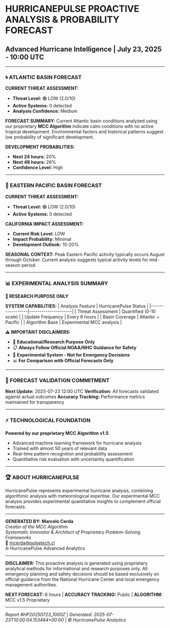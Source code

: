 # HURRICANEPULSE PROACTIVE ANALYSIS & PROBABILITY FORECAST
## Advanced Hurricane Intelligence | July 23, 2025 - 10:00 UTC

---

### 🌀 ATLANTIC BASIN FORECAST

**CURRENT THREAT ASSESSMENT:**
- **Threat Level:** 🟢 LOW (2.0/10)
- **Active Systems:** 0 detected
- **Analysis Confidence:** Medium

**FORECAST SUMMARY:**
Current Atlantic basin conditions analyzed using our proprietary **MCC Algorithm** indicate calm conditions with no active tropical development. Environmental factors and historical patterns suggest low probability of significant development.

**DEVELOPMENT PROBABILITIES:**
- **Next 24 hours:** 20%
- **Next 48 hours:** 26%
- **Confidence Level:** High

---

### 🌊 EASTERN PACIFIC BASIN FORECAST

**CURRENT THREAT ASSESSMENT:**
- **Threat Level:** 🟢 LOW (2.0/10)
- **Active Systems:** 0 detected

**CALIFORNIA IMPACT ASSESSMENT:**
- **Current Risk Level:** LOW
- **Impact Probability:** Minimal
- **Development Outlook:** 10-20%

**SEASONAL CONTEXT:**
Peak Eastern Pacific activity typically occurs August through October. Current analysis suggests typical activity levels for mid-season period.

---
### 📊 EXPERIMENTAL ANALYSIS SUMMARY
**🔬 RESEARCH PURPOSE ONLY**

**SYSTEM CAPABILITIES:**
| Analysis Feature | HurricanePulse Status |
|-----------------|---------------------|
| Threat Assessment | Quantified (0-10 scale) |
| Update Frequency | Every 6 hours |
| Basin Coverage | Atlantic + Pacific |
| Algorithm Base | Experimental MCC analysis |

**⚠️ IMPORTANT DISCLAIMERS:**
- 🚨 **Educational/Research Purpose Only**
- 📋 **Always Follow Official NOAA/NHC Guidance for Safety**
- 🔬 **Experimental System - Not for Emergency Decisions**
- 📊 **For Comparison with Official Forecasts Only**
---
### 🎯 FORECAST VALIDATION COMMITMENT

**Next Update:** 2025-07-23 12:00 UTC
**Verification:** All forecasts validated against actual outcomes
**Accuracy Tracking:** Performance metrics maintained for transparency

---

### ⚡ TECHNOLOGICAL FOUNDATION

**Powered by our proprietary MCC Algorithm v1.5**
- Advanced machine learning framework for hurricane analysis
- Trained with almost 50 years of relevant data
- Real-time pattern recognition and probability assessment
- Quantitative risk evaluation with uncertainty quantification

---

### 🏆 ABOUT HURRICANEPULSE

HurricanePulse represents experimental hurricane analysis, combining algorithmic analysis with meteorological expertise. Our experimental MCC analysis provides experimental quantitative insights to complement official forecasts.

---

**GENERATED BY:**
**Marcelo Cerda**  
*Creator of the MCC Algorithm*  
*Systematic Innovator & Architect of Proprietary Problem-Solving Frameworks*  
📧 mcerda@pulsetech.cl  
🌐 HurricanePulse Advanced Analytics

---

**DISCLAIMER:** This proactive analysis is generated using proprietary analytical methods for informational and research purposes only. All emergency planning and safety decisions should be based exclusively on official guidance from the National Hurricane Center and local emergency management authorities.

**NEXT FORECAST:** 6 hours | **ACCURACY TRACKING:** Public | **ALGORITHM:** MCC v1.5 Proprietary

---
*Report #HP20250723_1000Z* | *Generated: 2025-07-23T10:00:04.153464+00:00* | *© HurricanePulse Analytics*